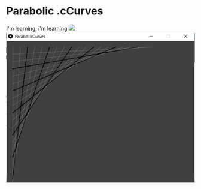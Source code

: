<h1>Parabolic .cCurves</h1>
I'm learning, i'm learning
<img src="ParabolicCurves_Extra/screen.gif">
<img src="ParabolicCurves/screen.png">